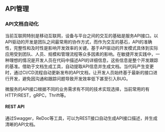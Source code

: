 ## API管理

### API文档自动化

当前互联网特别是移动互联网，设备与平台之间的交互的基础是服务API接口。以API驱动的开发是团队之间最常用的协作方式，而作为交互的基石，API的准确性，完整性和及时性是影响开发效率的关键。基于API驱动的开发模式具体到实际应用受到团队、人员、规模和管理流程等众多因素的影响。在敏捷开发实践中，一种理想的情况是开发人员在代码中描述API的详细信息，这些信息是整个开发跟踪的基准。借助于文档生成工具，自动提取API信息并生成文档。当代码产生变更时，通过CI/CD流程自动更新发布的API文档，让开发人员始终基于最新的接口进行开发，避免因沟通和跟踪问题导致开发效率低下甚至引入BUG。

微服务的API接口根据不同的业务需求有不同的技术实现选择，当前常用的有HTTP/REST，gRPC，Thrift等。

#### REST API

通过Swagger，ReDoc等工具，可以为REST接口自动生成API接口描述，并生成清晰的API文档。